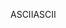 <span data-ttu-id="385e9-101">ASCII</span><span class="sxs-lookup"><span data-stu-id="385e9-101">ASCII</span></span>